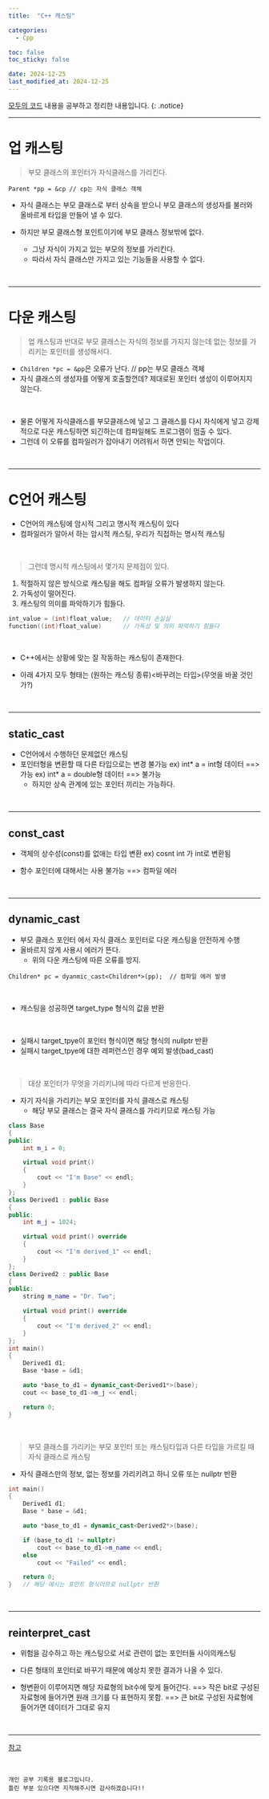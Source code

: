 ```yaml
---
title:  "C++ 캐스팅" 

categories:
  - Cpp

toc: false
toc_sticky: false

date: 2024-12-25
last_modified_at: 2024-12-25
---
```


[모두의 코드](https://modoocode.com/135) 내용을 공부하고 정리한 내용입니다.
{: .notice}

---

# 업 캐스팅

> 부모 클래스의 포인터가 자식클래스를 가리킨다.

```Parent *pp = &cp // cp는 자식 클래스 객체```

* 자식 클래스는 부모 클래스로 부터 상속을 받으니 부모 클래스의 생성자를 불러와 올바르게 타입을 만들어 낼 수 있다.
  
* 하지만 부모 클래스형 포인트이기에 부모 클래스 정보밖에 없다. 
    * 그냥 자식이 가지고 있는 부모의 정보를 가리킨다.
    * 따라서 자식 클래스만 가지고 있는 기능들을 사용할 수 없다.

<br/>

---

# 다운 캐스팅

> 업 캐스팅과 반대로 부모 클래스는 자식의 정보를 가지지 않는데 없는 정보를 가리키는 포인터를 생성해서다.
* ```Children *pc = &pp```은 오류가 난다. // pp는 부모 클래스 객체
* 자식 클래스의 생성자를 어떻게 호출할껀데? 제대로된 포인터 생성이 이루어지지 않는다.
  
<br/>

* 물론 어떻게 자식클래스를 부모클래스에 넣고 그 클래스를 다시 자식에게 넣고 강제적으로 다운 캐스팅하면 되긴하는데 컴파일해도 프로그램이 멈출 수 있다.
* 그런데 이 오류를 컴파일러가 잡아내기 어려워서 하면 안되는 작업이다.

<br/>

---

# C언어 캐스팅

* C언어의 캐스팅에 암시적 그리고 명시적 캐스팅이 있다
* 컴파일러가 알아서 하는 암시적 캐스팅, 우리가 직접하는 명시적 캐스팅

<br/>

> 그런데 명시적 캐스팅에서 몇가지 문제점이 있다.

1. 적절하지 않은 방식으로 캐스팅을 해도 컴파일 오류가 발생하지 않는다.
2. 가독성이 떨어진다.
3. 캐스팅의 의미를 파악하기가 힘들다.

```cpp
int_value = (int)float_value;   // 데이터 손실실
function((int)float_value)      // 가독성 및 의미 파악하기 힘들다
```

<br/>

* C++에서는 상황에 맞는 잘 작동하는 캐스팅이 존재한다.

* 아래 4가지 모두 형태는 (원하는 캐스팅 종류)<바꾸려는 타입>(무엇을 바꿀 것인가?)

<br/>

---

## static_cast

* C언어에서 수행하던 문제없던 캐스팅
* 포인터형을 변환할 때 다른 타입으로는 변경 불가능
  ex) int* a = int형 데이터 ==> 가능
  ex) int* a = double형 데이터 ==> 불가능
   * 하지만 상속 관계에 있는 포인터 끼리는 가능하다.

<br/>

---

## const_cast

* 객체의 상수성(const)를 없애는 타입 변환 
ex) cosnt int 가 int로 변환됨

* 함수 포인터에 대해서는 사용 불가능 ==> 컴파일 에러

<br/>

---

## dynamic_cast

* 부모 클래스 포인터 에서 자식 클래스 포인터로 다운 캐스팅을 안전하게 수행
* 올바르지 않게 사용시 에러가 뜬다.
    * 위의 다운 캐스팅에 따른 오류를 방지.

```Children* pc = dyanmic_cast<Children*>(pp);  // 컴파일 에러 발생```

<br/>

* 캐스팅을 성공하면 target_type 형식의 값을 반환

<br/>

* 실패시 target_tpye이 포인터 형식이면 해당 형식의 nullptr 반환
* 실패시 target_tpye에 대한 레퍼런스인 경우 예외 발생(bad_cast)
  
<br/>

> 대상 포인터가 무엇을 가리키냐에 따라 다르게 반응한다.
* 자기 자식을 가리키는 부모 포인터를 자식 클래스로 캐스팅
    * 해당 부모 클래스는 결국 자식 클래스를 가리키므로 캐스팅 가능

```cpp
class Base
{
public:
	int m_i = 0;

	virtual void print()
	{
		cout << "I'm Base" << endl;
	}
};
class Derived1 : public Base
{
public:
	int m_j = 1024;

	virtual void print() override
	{
		cout << "I'm derived_1" << endl;
	}
};
class Derived2 : public Base
{
public:
	string m_name = "Dr. Two";

	virtual void print() override
	{
		cout << "I'm derived_2" << endl;
	}
};
int main()
{
	Derived1 d1;
	Base *base = &d1;

	auto *base_to_d1 = dynamic_cast<Derived1*>(base);
	cout << base_to_d1->m_j << endl;

	return 0;
}
```

<br/>

> 부모 클래스를 가리키는 부모 포인터 또는 캐스팅타입과 다른 타입을 가르킬 때 자식 클래스로 캐스팅
* 자식 클래스만의 정보, 없는 정보를 가리키려고 하니 오류 또는 nullptr 반환

```cpp
int main()
{
	Derived1 d1;
	Base * base = &d1;

    auto *base_to_d1 = dynamic_cast<Derived2*>(base);

    if (base_to_d1 != nullptr)
        cout << base_to_d1->m_name << endl;
    else
        cout << "Failed" << endl;

	return 0;
}   // 해당 예시는 포인트 형식이므로 nullptr 반환
```

<br/>

---

## reinterpret_cast

* 위험을 감수하고 하는 캐스팅으로 서로 관련이 없는 포인터들 사이의캐스팅 
* 다른 형태의 포인터로 바꾸기 때문에 예상치 못한 결과가 나올 수 있다.


* 형변환이 이루어지면 해당 자료형의 bit수에 맞게 들어간다.
  ==> 작은 bit로 구성된 자료형에 들어가면 원래 크기를 다 표현하지 못함.
  ==> 큰 bit로 구성된 자료형에 들어가면 데이터가 그대로 유지

<br/>

---

[참고](https://en.cppreference.com/w/)

<br/>

```
개인 공부 기록용 블로그입니다.
틀린 부분 있으다면 지적해주시면 감사하겠습니다!!
```
